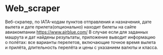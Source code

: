 # Web_scraper
Веб-скрапер, по IATA-кодам пунктов отправления и назначения, дате вылета и дате прилета(опционально) находит билеты на сайте авиакомпании https://www.airblue.com/
В случае если для заданных машрута и дат найдены результаты, приложение выводит информацию о полётах: все варианты перелетов, включающие точное время вылета и прилёта, длительность перелёта и цены с указанием валюты и класса.
